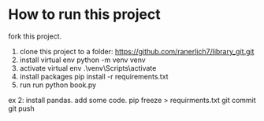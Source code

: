 # How to run this project
fork this project.
1. clone this project to a folder:
https://github.com/ranerlich7/library_git.git
2. install virtual env
python -m venv venv
3. activate virtual env
.\venv\Scripts\activate
4. install packages
pip install -r requirements.txt
5. run
run python book.py

ex 2:
install pandas. add some code.
pip freeze > requirments.txt
git commit
git push



